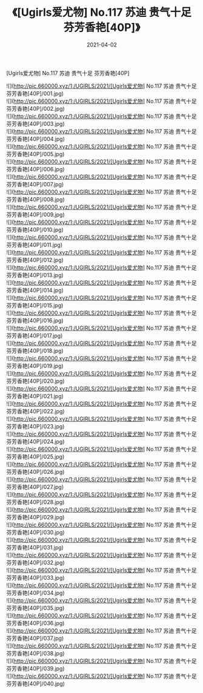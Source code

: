 ﻿---
layout: post
title:  《[Ugirls爱尤物] No.117 苏迪 贵气十足 芬芳香艳[40P]》
date:   2021-04-02
img: http://pic.660000.xyz/1:/UGIRLS/2021/[Ugirls爱尤物] No.117 苏迪 贵气十足 芬芳香艳[40P]/000.jpg
categories: [美女, 清纯, 唯美]
---

[Ugirls爱尤物] No.117 苏迪 贵气十足 芬芳香艳[40P]

  ![](http://pic.660000.xyz/1:/UGIRLS/2021/[Ugirls爱尤物] No.117 苏迪 贵气十足 芬芳香艳[40P]/001.jpg) <br> ![](http://pic.660000.xyz/1:/UGIRLS/2021/[Ugirls爱尤物] No.117 苏迪 贵气十足 芬芳香艳[40P]/002.jpg) <br> ![](http://pic.660000.xyz/1:/UGIRLS/2021/[Ugirls爱尤物] No.117 苏迪 贵气十足 芬芳香艳[40P]/003.jpg) <br> ![](http://pic.660000.xyz/1:/UGIRLS/2021/[Ugirls爱尤物] No.117 苏迪 贵气十足 芬芳香艳[40P]/004.jpg) <br> ![](http://pic.660000.xyz/1:/UGIRLS/2021/[Ugirls爱尤物] No.117 苏迪 贵气十足 芬芳香艳[40P]/005.jpg) <br> ![](http://pic.660000.xyz/1:/UGIRLS/2021/[Ugirls爱尤物] No.117 苏迪 贵气十足 芬芳香艳[40P]/006.jpg) <br> ![](http://pic.660000.xyz/1:/UGIRLS/2021/[Ugirls爱尤物] No.117 苏迪 贵气十足 芬芳香艳[40P]/007.jpg) <br> ![](http://pic.660000.xyz/1:/UGIRLS/2021/[Ugirls爱尤物] No.117 苏迪 贵气十足 芬芳香艳[40P]/008.jpg) <br> ![](http://pic.660000.xyz/1:/UGIRLS/2021/[Ugirls爱尤物] No.117 苏迪 贵气十足 芬芳香艳[40P]/009.jpg) <br> ![](http://pic.660000.xyz/1:/UGIRLS/2021/[Ugirls爱尤物] No.117 苏迪 贵气十足 芬芳香艳[40P]/010.jpg) <br> ![](http://pic.660000.xyz/1:/UGIRLS/2021/[Ugirls爱尤物] No.117 苏迪 贵气十足 芬芳香艳[40P]/011.jpg) <br> ![](http://pic.660000.xyz/1:/UGIRLS/2021/[Ugirls爱尤物] No.117 苏迪 贵气十足 芬芳香艳[40P]/012.jpg) <br> ![](http://pic.660000.xyz/1:/UGIRLS/2021/[Ugirls爱尤物] No.117 苏迪 贵气十足 芬芳香艳[40P]/013.jpg) <br> ![](http://pic.660000.xyz/1:/UGIRLS/2021/[Ugirls爱尤物] No.117 苏迪 贵气十足 芬芳香艳[40P]/014.jpg) <br> ![](http://pic.660000.xyz/1:/UGIRLS/2021/[Ugirls爱尤物] No.117 苏迪 贵气十足 芬芳香艳[40P]/015.jpg) <br> ![](http://pic.660000.xyz/1:/UGIRLS/2021/[Ugirls爱尤物] No.117 苏迪 贵气十足 芬芳香艳[40P]/016.jpg) <br> ![](http://pic.660000.xyz/1:/UGIRLS/2021/[Ugirls爱尤物] No.117 苏迪 贵气十足 芬芳香艳[40P]/017.jpg) <br> ![](http://pic.660000.xyz/1:/UGIRLS/2021/[Ugirls爱尤物] No.117 苏迪 贵气十足 芬芳香艳[40P]/018.jpg) <br> ![](http://pic.660000.xyz/1:/UGIRLS/2021/[Ugirls爱尤物] No.117 苏迪 贵气十足 芬芳香艳[40P]/019.jpg) <br> ![](http://pic.660000.xyz/1:/UGIRLS/2021/[Ugirls爱尤物] No.117 苏迪 贵气十足 芬芳香艳[40P]/020.jpg) <br> ![](http://pic.660000.xyz/1:/UGIRLS/2021/[Ugirls爱尤物] No.117 苏迪 贵气十足 芬芳香艳[40P]/021.jpg) <br> ![](http://pic.660000.xyz/1:/UGIRLS/2021/[Ugirls爱尤物] No.117 苏迪 贵气十足 芬芳香艳[40P]/022.jpg) <br> ![](http://pic.660000.xyz/1:/UGIRLS/2021/[Ugirls爱尤物] No.117 苏迪 贵气十足 芬芳香艳[40P]/023.jpg) <br> ![](http://pic.660000.xyz/1:/UGIRLS/2021/[Ugirls爱尤物] No.117 苏迪 贵气十足 芬芳香艳[40P]/024.jpg) <br> ![](http://pic.660000.xyz/1:/UGIRLS/2021/[Ugirls爱尤物] No.117 苏迪 贵气十足 芬芳香艳[40P]/025.jpg) <br> ![](http://pic.660000.xyz/1:/UGIRLS/2021/[Ugirls爱尤物] No.117 苏迪 贵气十足 芬芳香艳[40P]/026.jpg) <br> ![](http://pic.660000.xyz/1:/UGIRLS/2021/[Ugirls爱尤物] No.117 苏迪 贵气十足 芬芳香艳[40P]/027.jpg) <br> ![](http://pic.660000.xyz/1:/UGIRLS/2021/[Ugirls爱尤物] No.117 苏迪 贵气十足 芬芳香艳[40P]/028.jpg) <br> ![](http://pic.660000.xyz/1:/UGIRLS/2021/[Ugirls爱尤物] No.117 苏迪 贵气十足 芬芳香艳[40P]/029.jpg) <br> ![](http://pic.660000.xyz/1:/UGIRLS/2021/[Ugirls爱尤物] No.117 苏迪 贵气十足 芬芳香艳[40P]/030.jpg) <br> ![](http://pic.660000.xyz/1:/UGIRLS/2021/[Ugirls爱尤物] No.117 苏迪 贵气十足 芬芳香艳[40P]/031.jpg) <br> ![](http://pic.660000.xyz/1:/UGIRLS/2021/[Ugirls爱尤物] No.117 苏迪 贵气十足 芬芳香艳[40P]/032.jpg) <br> ![](http://pic.660000.xyz/1:/UGIRLS/2021/[Ugirls爱尤物] No.117 苏迪 贵气十足 芬芳香艳[40P]/033.jpg) <br> ![](http://pic.660000.xyz/1:/UGIRLS/2021/[Ugirls爱尤物] No.117 苏迪 贵气十足 芬芳香艳[40P]/034.jpg) <br> ![](http://pic.660000.xyz/1:/UGIRLS/2021/[Ugirls爱尤物] No.117 苏迪 贵气十足 芬芳香艳[40P]/035.jpg) <br> ![](http://pic.660000.xyz/1:/UGIRLS/2021/[Ugirls爱尤物] No.117 苏迪 贵气十足 芬芳香艳[40P]/036.jpg) <br> ![](http://pic.660000.xyz/1:/UGIRLS/2021/[Ugirls爱尤物] No.117 苏迪 贵气十足 芬芳香艳[40P]/037.jpg) <br> ![](http://pic.660000.xyz/1:/UGIRLS/2021/[Ugirls爱尤物] No.117 苏迪 贵气十足 芬芳香艳[40P]/038.jpg) <br> ![](http://pic.660000.xyz/1:/UGIRLS/2021/[Ugirls爱尤物] No.117 苏迪 贵气十足 芬芳香艳[40P]/039.jpg) <br> ![](http://pic.660000.xyz/1:/UGIRLS/2021/[Ugirls爱尤物] No.117 苏迪 贵气十足 芬芳香艳[40P]/040.jpg) <br>